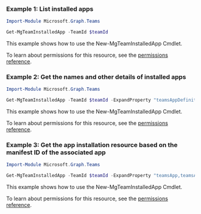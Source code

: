 ### Example 1: List installed apps

```powershellImport-Module Microsoft.Graph.Teams

Get-MgTeamInstalledApp -TeamId $teamId
```
This example shows how to use the New-MgTeamInstalledApp Cmdlet.
To learn about permissions for this resource, see the [permissions reference](/graph/permissions-reference).

### Example 2: Get the names and other details of installed apps

```powershellImport-Module Microsoft.Graph.Teams

Get-MgTeamInstalledApp -TeamId $teamId -ExpandProperty "teamsAppDefinition"
```
This example shows how to use the New-MgTeamInstalledApp Cmdlet.
To learn about permissions for this resource, see the [permissions reference](/graph/permissions-reference).

### Example 3: Get the app installation resource based on the manifest ID of the associated app

```powershellImport-Module Microsoft.Graph.Teams

Get-MgTeamInstalledApp -TeamId $teamId -ExpandProperty "teamsApp,teamsAppDefinition" -Filter "teamsApp/externalId eq 'cf1ba4c7-f94e-4d80-ba90-5594b641a8ee'"
```
This example shows how to use the New-MgTeamInstalledApp Cmdlet.
To learn about permissions for this resource, see the [permissions reference](/graph/permissions-reference).


